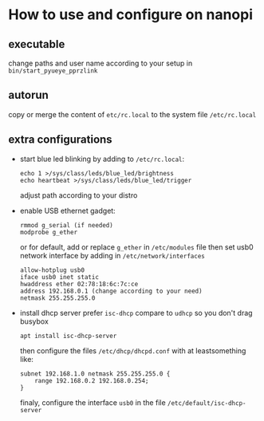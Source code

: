 How to use and configure on nanopi
==================================

executable
----------
change paths and user name according to your setup in `bin/start_pyueye_pprzlink`

autorun
-------
copy or merge the content of `etc/rc.local` to the system file `/etc/rc.local`

extra configurations
--------------------
- start blue led blinking by adding to `/etc/rc.local`:
  ```
  echo 1 >/sys/class/leds/blue_led/brightness
  echo heartbeat >/sys/class/leds/blue_led/trigger
  ```
  adjust path according to your distro

- enable USB ethernet gadget:
  ```
  rmmod g_serial (if needed)
  modprobe g_ether
  ```
  or for default, add or replace `g_ether` in `/etc/modules` file
  then set usb0 network interface by adding in `/etc/network/interfaces`

  ```
  allow-hotplug usb0
  iface usb0 inet static
  hwaddress ether 02:78:18:6c:7c:ce
  address 192.168.0.1 (change according to your need)
  netmask 255.255.255.0
  ```

- install dhcp server
  prefer `isc-dhcp` compare to `udhcp` so you don't drag busybox
  ```
  apt install isc-dhcp-server
  ```

  then configure the files `/etc/dhcp/dhcpd.conf` with at leastsomething like:
  ```
  subnet 192.168.1.0 netmask 255.255.255.0 {
      range 192.168.0.2 192.168.0.254;
  } 
  ```

  finaly, configure the interface `usb0` in the file `/etc/default/isc-dhcp-server`

